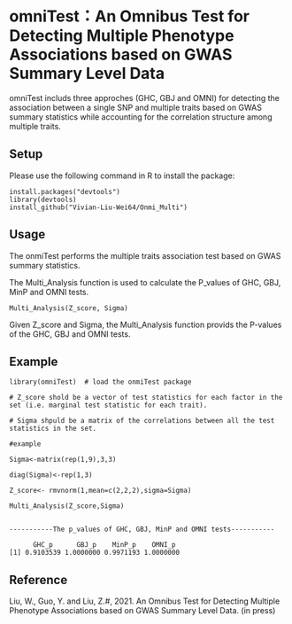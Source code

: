 # omniTest：An Omnibus Test for Detecting Multiple Phenotype Associations based on GWAS Summary Level Data 
omniTest includs three approches (GHC, GBJ and OMNI) for detecting the association between a single SNP and multiple traits based on GWAS summary statistics while accounting for the correlation structure among multiple traits.

## Setup

Please use the following command in R to install the package:
```
install.packages("devtools") 
library(devtools)
install_github("Vivian-Liu-Wei64/Onmi_Multi")
```
## Usage

The onmiTest performs the multiple traits association test based on GWAS summary statistics.

The Multi_Analysis function is used to calculate the P_values of GHC, GBJ, MinP and OMNI tests. 

```
Multi_Analysis(Z_score, Sigma)
```
Given Z_score and Sigma, the Multi_Analysis function provids the P-values of the GHC, GBJ and OMNI tests. 


## Example 
```
library(omniTest)  # load the onmiTest package

# Z_score shold be a vector of test statistics for each factor in the set (i.e. marginal test statistic for each trait).

# Sigma shpuld be a matrix of the correlations between all the test statistics in the set.

#example 

Sigma<-matrix(rep(1,9),3,3)  
        
diag(Sigma)<-rep(1,3)

Z_score<- rmvnorm(1,mean=c(2,2,2),sigma=Sigma) 

Multi_Analysis(Z_score,Sigma) 


-----------The p_values of GHC, GBJ, MinP and OMNI tests-----------

      GHC_p      GBJ_p    MinP_p    OMNI_p
[1] 0.9103539 1.0000000 0.9971193 1.0000000

```

## Reference
Liu, W., Guo, Y. and Liu, Z.#,  2021. An Omnibus Test for Detecting Multiple Phenotype Associations based on GWAS Summary Level Data. (in press)

